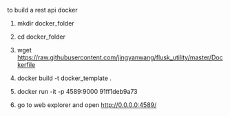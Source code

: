 to build a rest api docker

1. mkdir docker_folder

2. cd docker_folder

3. wget https://raw.githubusercontent.com/jingyanwang/flusk_utility/master/Dockerfile

4. docker build -t docker_template .

5. docker run -it -p 4589:9000 91ff1deb9a73

6. go to web explorer and open http://0.0.0.0:4589/
